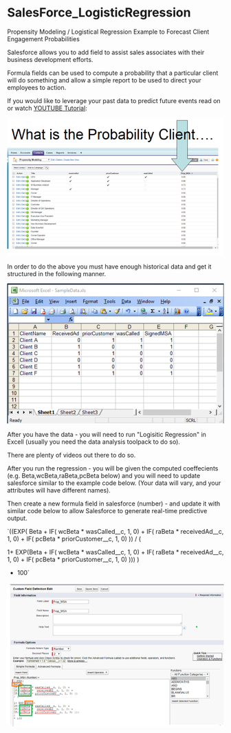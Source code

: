 # SalesForce_LogisticRegression
Propensity Modeling / Logistical Regression Example to Forecast Client Engagement Probabilities

Salesforce allows you to add field to assist sales associates with their business development efforts. 

Formula fields can be used to compute a probability that a particular client will do something and allow a simple report to be used to direct your employees to action.

If you would like to leverage your past data to predict future events read on or watch <a href="http://www.youtube.com/watch?feature=player_embedded&v=c2WXsM-6M5k
" target="_blank">YOUTUBE Tutorial</a>: 




![alt text](https://github.com/SententiaInc/Salesforce_LogisticRegression/blob/master/SalesforceExample.PNG "Propensity Modeling")

In order to do the above you must have enough historical data and get it structured in the following manner. 

![alt text](https://github.com/SententiaInc/Salesforce_LogisticRegression/blob/master/sampledata.PNG "Propensity Modeling")

After you have the data - you will need to run "Logisitic Regression" in Excell (usually you need the data analysis toolpack to do so). 

There are plenty of videos out there to do so. 

After you run the regression - you will be given the computed coeffecients (e.g. Beta,wcBeta,raBeta,pcBeta below) and you will need to update salesforce similar to the example code below.  (Your data will vary, and your attributes will have different names). 

Then create a new formula field in salesforce (number) - and update it with similar code below to allow Salesforce to generate real-time predictive output. 


`((EXP(
Beta +
IF( wcBeta * wasCalled__c, 1, 0) +
IF( raBeta *  receivedAd__c, 1, 0) + 
IF( pcBeta * priorCustomer__c, 1, 0) ))
/ (

1+ EXP(Beta +
IF( wcBeta * wasCalled__c, 1, 0) +
IF( raBeta *  receivedAd__c, 1, 0) + 
IF( pcBeta * priorCustomer__c, 1, 0) )))
)
* 100`


![alt text](https://github.com/SententiaInc/Salesforce_LogisticRegression/blob/master/ColumnDef.PNG "Propensity Modeling")


